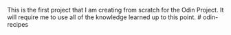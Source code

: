 This is the first project that I am creating from scratch for the Odin Project. It will require me to use all of the knowledge learned up to this point. # odin-recipes
